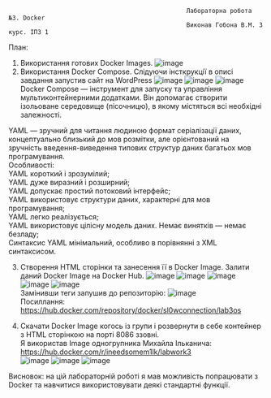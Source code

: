                                                      Лабораторна робота №3. Docker
                                                     Виконав Гобона В.М. 3 курс. ІПЗ 1
План:
1) Використання готових Docker Images.
![image](https://user-images.githubusercontent.com/74788692/197215267-17707f32-44dd-4aaf-a0b6-c9ef0c723949.png)
2) Використання Docker Compose.
Слідуючи інсткрукції в описі завдання запустив сайт на WordPress
![image](https://user-images.githubusercontent.com/74788692/197215162-aa31f7e0-e3bd-4282-9aee-8d7def0ccab9.png)
![image](https://user-images.githubusercontent.com/74788692/197214886-a7a7bf09-0f93-420d-9024-9a8e72774306.png)
![image](https://user-images.githubusercontent.com/74788692/197225637-1dee501c-e961-429f-9e61-1283bf031579.png)<br>
Docker Compose — інструмент для запуску та управління мультиконтейнерними додатками. Він допомагає створити ізольоване середовище (пісочницю), в якому містяться всі необхідні залежності.

YAML — зручний для читання людиною формат серіалізації даних, концептуально близький до мов розмітки, але орієнтований на зручність введення-виведення типових структур даних багатьох мов програмування.<br>
Особливості:<br>
YAML короткий і зрозумілий;<br>
YAML дуже виразний і розширний;<br>
YAML допускає простий потоковий інтерфейс;<br>
YAML використовує структури даних, характерні для мов програмування;<br>
YAML легко реалізується;<br>
YAML використовує цілісну модель даних. Немає винятків — немає безладу;<br>
Синтаксис YAML мінімальний, особливо в порівнянні з XML синтаксисом.

3) Створення HTML сторінки та занесення її в Docker Image. Залити даний Docker Image на Docker Hub.
![image](https://user-images.githubusercontent.com/74788692/197219577-66903e54-8eab-4da0-a927-6519ddbaa477.png)
![image](https://user-images.githubusercontent.com/74788692/197219826-3dca3a39-de22-4d6d-aefe-5487300081ba.png)
![image](https://user-images.githubusercontent.com/74788692/197221154-d19b2e63-daf6-49f5-b8ed-abf67c48cb8d.png)
![image](https://user-images.githubusercontent.com/74788692/197221292-be40a03a-4459-4778-866c-57225f037bfe.png)
![image](https://user-images.githubusercontent.com/74788692/197221326-fc1ce752-c4a4-4b10-b260-f6b6bca67a42.png)<br>
Замінивши теги запушив до репозиторію:
![image](https://user-images.githubusercontent.com/74788692/197222716-364dd4a1-4264-4121-a330-f3847a26d343.png)<br>
Посиллання: https://hub.docker.com/repository/docker/sl0wconnection/lab3os

4) Скачати Docker Image когось із групи і розвернути в себе контейнер з HTML сторінкою на порті 8086 ззовні.<br>
Я використав Image одногрупника Михайла Ільканича: https://hub.docker.com/r/ineedsomem1lk/labwork3 <br>
![image](https://user-images.githubusercontent.com/74788692/197224185-230d16d8-cccb-48b5-a669-734628c2187e.png)
![image](https://user-images.githubusercontent.com/74788692/197224620-b9ef7a70-579b-438c-b57f-d32668c9a2cf.png)
![image](https://user-images.githubusercontent.com/74788692/197224687-8f1c5198-5c26-4512-b045-bc369589e76b.png)

Висновок: на цій лабораторній роботі я мав можливість попрацювати з Docker та навчитися використовувати деякі стандартні функції.

